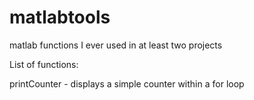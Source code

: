 # matlabtools
matlab functions I ever used in at least two projects

List of functions:

printCounter - displays a simple counter within a for loop
